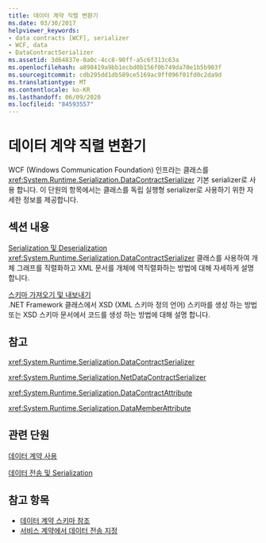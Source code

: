 ```yaml
---
title: 데이터 계약 직렬 변환기
ms.date: 03/30/2017
helpviewer_keywords:
- data contracts [WCF], serializer
- WCF, data
- DataContractSerializer
ms.assetid: 3d64837e-0a0c-4cc8-90ff-a5c6f313c63a
ms.openlocfilehash: a898419a9bb1ecbd0b156f0b749da70e1b5b903f
ms.sourcegitcommit: cdb295dd1db589ce5169ac9ff096f01fd0c2da9d
ms.translationtype: MT
ms.contentlocale: ko-KR
ms.lasthandoff: 06/09/2020
ms.locfileid: "84593557"
---
```

# <a name="data-contract-serializer"></a>데이터 계약 직렬 변환기
WCF (Windows Communication Foundation) 인프라는 클래스를 <xref:System.Runtime.Serialization.DataContractSerializer> 기본 serializer로 사용 합니다. 이 단원의 항목에서는 클래스를 독립 실행형 serializer로 사용하기 위한 자세한 정보를 제공합니다.  
  
## <a name="in-this-section"></a>섹션 내용  
 [Serialization 및 Deserialization](serialization-and-deserialization.md)  
 <xref:System.Runtime.Serialization.DataContractSerializer> 클래스를 사용하여 개체 그래프를 직렬화하고 XML 문서를 개체에 역직렬화하는 방법에 대해 자세하게 설명합니다.  
  
 [스키마 가져오기 및 내보내기](schema-import-and-export.md)  
 .NET Framework 클래스에서 XSD (XML 스키마 정의 언어) 스키마를 생성 하는 방법 또는 XSD 스키마 문서에서 코드를 생성 하는 방법에 대해 설명 합니다.  
  
## <a name="reference"></a>참고  
 <xref:System.Runtime.Serialization.DataContractSerializer>  
  
 <xref:System.Runtime.Serialization.NetDataContractSerializer>  
  
 <xref:System.Runtime.Serialization.DataContractAttribute>  
  
 <xref:System.Runtime.Serialization.DataMemberAttribute>  
  
## <a name="related-sections"></a>관련 단원  
 [데이터 계약 사용](using-data-contracts.md)  
  
 [데이터 전송 및 Serialization](data-transfer-and-serialization.md)  
  
## <a name="see-also"></a>참고 항목

- [데이터 계약 스키마 참조](data-contract-schema-reference.md)
- [서비스 계약에서 데이터 전송 지정](specifying-data-transfer-in-service-contracts.md)
